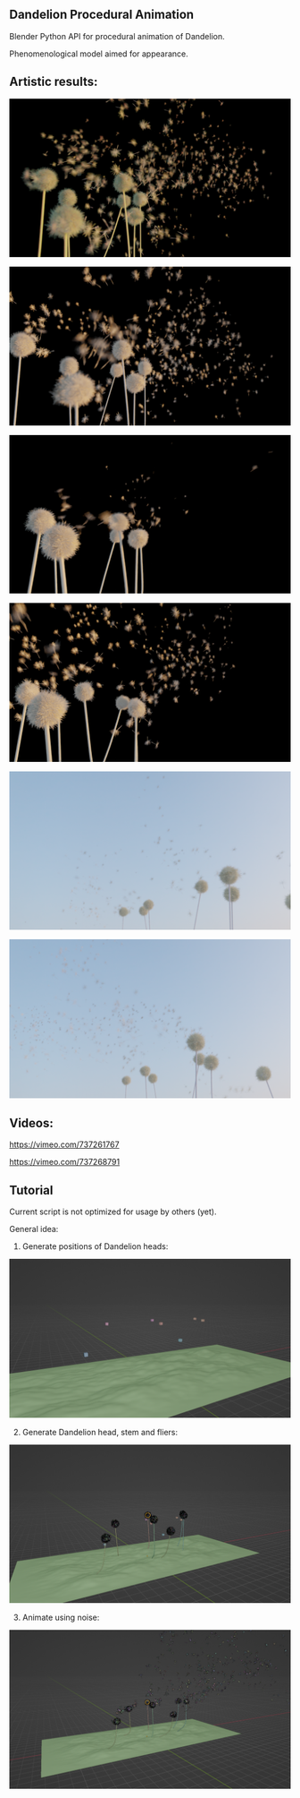 ## Dandelion Procedural Animation

Blender Python API for procedural animation of Dandelion.

Phenomenological model aimed for appearance.

## Artistic results:

![img0](img/final2.png)

![img0](img/final1.png)

![img1](img/a6/0050.png)

![img2](img/a6/0215.png)

![img3](img/a7/0111.png)

![img4](img/a7/0261.png)

## Videos:

https://vimeo.com/737261767


https://vimeo.com/737268791



## Tutorial

Current script is not optimized for usage by others (yet).

General idea:

1. Generate positions of Dandelion heads:

![img](img/tutorial/step1.png)

2. Generate Dandelion head, stem and fliers:

![img](img/tutorial/step2.png)

3. Animate using noise:

![img](img/tutorial/step3.png)